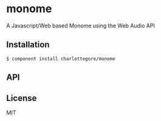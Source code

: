 
# monome

  A Javascript/Web based Monome using the Web Audio API

## Installation

    $ component install charlottegore/monome

## API

   

## License

  MIT
